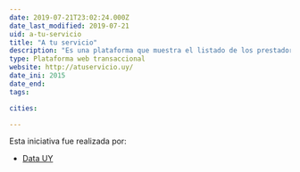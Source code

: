 ```yaml
---
date: 2019-07-21T23:02:24.000Z
date_last_modified: 2019-07-21
uid: a-tu-servicio
title: "A tu servicio"
description: "Es una plataforma que muestra el listado de los prestadores integrales de salud de Uruguay, así los usuarios pueden acceder a toda la información sobre la salud, comparar indicadores y tomar una mejor decisión informada."
type: Plataforma web transaccional
website: http://atuservicio.uy/
date_ini: 2015
date_end: 
tags:

cities: 

---
```


Esta iniciativa fue realizada por:

- [Data UY](/i/data-uy.html)
